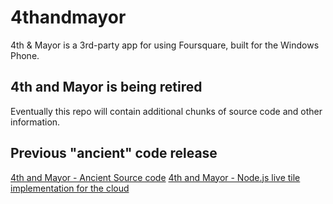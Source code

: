 # 4thandmayor
4th &amp; Mayor is a 3rd-party app for using Foursquare, built for the Windows Phone.

## 4th and Mayor is being retired

Eventually this repo will contain additional chunks of source code and other information.

## Previous "ancient" code release

[4th and Mayor - Ancient Source code](https://github.com/jeffwilcox/4thandmayor-ancient)
[4th and Mayor - Node.js live tile implementation for the cloud](https://github.com/jeffwilcox/4th-cloud/tree/master)
